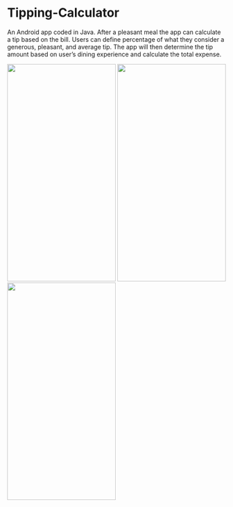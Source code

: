# Tipping-Calculator

An Android app coded in Java. After a pleasant meal the app can calculate a tip based on the bill. 
Users can define percentage of what they consider a generous, pleasant, and average tip. The 
app will then determine the tip amount based on user’s dining experience and calculate the total 
expense.

<p>
<img src="https://user-images.githubusercontent.com/61510855/137009996-74b5f3c7-619d-4eb8-9e4b-252e2c532020.png" width="250" height="500">

<img src="https://user-images.githubusercontent.com/61510855/137010013-cd741054-ae02-4fc6-970b-874be52a1e3a.png" width="250" height="500">

<img src="https://user-images.githubusercontent.com/61510855/137010023-12eac0c7-fb9a-4974-8944-ddac57adc925.png" width="250" height="500">
</p>
